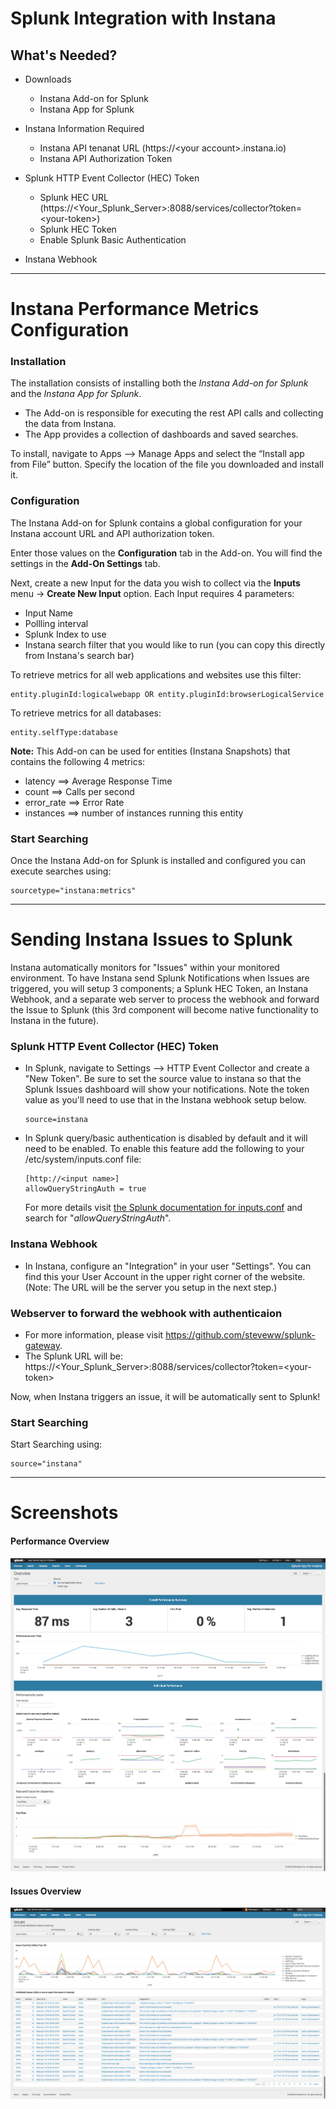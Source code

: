 # Splunk Integration with Instana


## What's Needed?
- Downloads
    - Instana Add-on for Splunk
    - Instana App for Splunk

- Instana Information Required
    - Instana API tenanat URL   (https://&lt;your account&gt;.instana.io)
    - Instana API Authorization Token

- Splunk HTTP Event Collector (HEC) Token
    - Splunk HEC URL  (https://<Your_Splunk_Server>:8088/services/collector?token=&lt;your-token&gt;)
    - Splunk HEC Token
    - Enable Splunk Basic Authentication 
    
- Instana Webhook



----  
# Instana Performance Metrics Configuration

### Installation
The installation consists of installing both the *Instana Add-on for Splunk* and the *Instana App for Splunk*.   
  - The Add-on is responsible for executing the rest API calls and collecting the data from Instana.  
  - The App provides a collection of dashboards and saved searches.  
  
To install, navigate to Apps --> Manage Apps and select the “Install app from File” button.  Specify the location of the file you downloaded and install it.   

### Configuration
The Instana Add-on for Splunk contains a global configuration for your Instana account URL and API authorization token.  

Enter those values on the **Configuration** tab in the Add-on.  You will find the settings in the **Add-On Settings** tab.

Next, create a new Input for the data you wish to collect via the **Inputs** menu -> **Create New Input** option.  Each Input requires 4 parameters:
  - Input Name 
  - Pollling interval
  - Splunk Index to use
  - Instana search filter that you would like to run (you can copy this directly from Instana's search bar)
  
  To retrieve metrics for all web applications and websites use this filter: 
  ```
  entity.pluginId:logicalwebapp OR entity.pluginId:browserLogicalService
  ```
  To retrieve metrics for all databases: 
  ```
  entity.selfType:database 
  ```
**Note:** This Add-on can be used for entities (Instana Snapshots) that contains the following 4 metrics:  
  - latency     ==> Average Response Time
  - count       ==> Calls per second
  - error_rate  ==> Error Rate
  - instances   ==> number of instances running this entity


### Start Searching
Once the Instana Add-on for Splunk is installed and configured you can execute searches using: 
```
sourcetype="instana:metrics"
```


----  
# Sending Instana Issues to Splunk

Instana automatically monitors for "Issues" within your monitored environment.  To have Instana send Splunk Notifications when Issues are triggered, you will setup 3 components; a Splunk HEC Token, an Instana Webhook, and a separate web server to process the webhook and forward the Issue to Splunk (this 3rd component will become native functionality to Instana in the future).  

### Splunk HTTP Event Collector (HEC) Token
- In Splunk, navigate to Settings --> HTTP Event Collector and create a "New Token".  Be sure to set the source value to instana so that the Splunk Issues dashboard will show your notifications. Note the token value as you'll need to use that in the Instana webhook setup below. 
    ```
    source=instana
    ```
- In Splunk query/basic authentication is disabled by default and it will need to be enabled.  To enable this feature add the following to your <Splunk Home>/etc/system/inputs.conf file:
    ```
    [http://<input name>]
    allowQueryStringAuth = true
    ```
    
    For more details visit <a href="https://docs.splunk.com/Documentation/Splunk/7.0.3/Admin/Inputsconf">the Splunk documentation for inputs.conf</a> and search for "_allowQueryStringAuth_".  

### Instana Webhook
- In Instana, configure an "Integration" in your user "Settings".   You can find this your User Account in the upper right corner of the website.  (Note:  The URL will be the server you setup in the next step.)
    
### Webserver to forward the webhook with authenticaion
- For more information, please visit <a href="https://github.com/steveww/splunk-gateway ">https://github.com/steveww/splunk-gateway</a>.
- The Splunk URL will be: https://<Your_Splunk_Server>:8088/services/collector?token=&lt;your-token&gt; 


Now, when Instana triggers an issue, it will be automatically sent to Splunk!   


### Start Searching
Start Searching using: 
```
source="instana"
```

----  
# Screenshots
#### Performance Overview
<a href="images/Splunk_instana0.png" rel="Performance Screenshot"><img src="images/Splunk_instana0.png" alt="Performance Screenshot" /></a>

#### Issues Overview
<a href="images/Splunk_Instana_Issues.png" rel="Issues Screenshot"><img src="images/Splunk_Instana_Issues.png" alt="Issues Screenshot" /></a>

